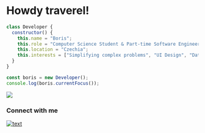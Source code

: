 # Howdy traverel!

```js
class Developer {
  constructor() {
    this.name = "Boris";
    this.role = "Computer Science Student & Part-time Software Engineer";
    this.location = "Czechia";
    this.interests = ["Simplifying complex problems", "UI Design", "Data manipulation", "Simple code"];
  }
}

const boris = new Developer();
console.log(boris.currentFocus());
```

<p align="left">
  <img src="https://skillicons.dev/icons?i=ts,react,angular,py,django,java,spring,docker,postgres,git" />
</p>

### Connect with me
[![text](https://img.shields.io/badge/LinkedIn-0077B5?style=for-the-badge&logo=linkedin&logoColor=white)](https://www.linkedin.com/in/b-skok)

